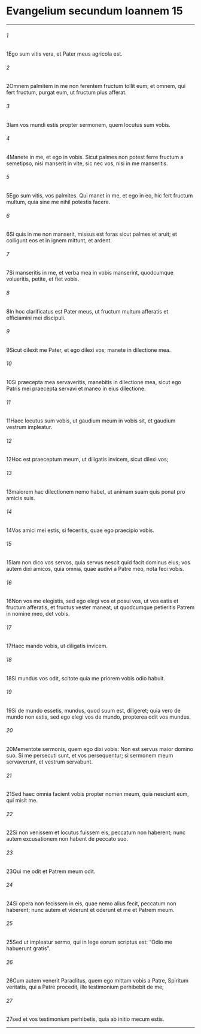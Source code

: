 
# Evangelium secundum Ioannem 15
***
###### 1
<span class=vrs>1</span>Ego sum vitis vera, et Pater meus agricola est.
###### 2
<span class=vrs>2</span>Omnem palmitem in me non ferentem fructum tollit eum; et omnem, qui fert fructum, purgat eum, ut fructum plus afferat.
###### 3
<span class=vrs>3</span>Iam vos mundi estis propter sermonem, quem locutus sum vobis.
###### 4
<span class=vrs>4</span>Manete in me, et ego in vobis. Sicut palmes non potest ferre fructum a semetipso, nisi manserit in vite, sic nec vos, nisi in me manseritis.
###### 5
<span class=vrs>5</span>Ego sum vitis, vos palmites. Qui manet in me, et ego in eo, hic fert fructum multum, quia sine me nihil potestis facere.
###### 6
<span class=vrs>6</span>Si quis in me non manserit, missus est foras sicut palmes et aruit; et colligunt eos et in ignem mittunt, et ardent.
###### 7
<span class=vrs>7</span>Si manseritis in me, et verba mea in vobis manserint, quodcumque volueritis, petite, et fiet vobis.
###### 8
<span class=vrs>8</span>In hoc clarificatus est Pater meus, ut fructum multum afferatis et efficiamini mei discipuli.
###### 9
<span class=vrs>9</span>Sicut dilexit me Pater, et ego dilexi vos; manete in dilectione mea.
###### 10
<span class=vrs>10</span>Si praecepta mea servaveritis, manebitis in dilectione mea, sicut ego Patris mei praecepta servavi et maneo in eius dilectione.
###### 11
<span class=vrs>11</span>Haec locutus sum vobis, ut gaudium meum in vobis sit, et gaudium vestrum impleatur.
###### 12
<span class=vrs>12</span>Hoc est praeceptum meum, ut diligatis invicem, sicut dilexi vos;
###### 13
<span class=vrs>13</span>maiorem hac dilectionem nemo habet, ut animam suam quis ponat pro amicis suis.
###### 14
<span class=vrs>14</span>Vos amici mei estis, si feceritis, quae ego praecipio vobis.
###### 15
<span class=vrs>15</span>Iam non dico vos servos, quia servus nescit quid facit dominus eius; vos autem dixi amicos, quia omnia, quae audivi a Patre meo, nota feci vobis.
###### 16
<span class=vrs>16</span>Non vos me elegistis, sed ego elegi vos et posui vos, ut vos eatis et fructum afferatis, et fructus vester maneat, ut quodcumque petieritis Patrem in nomine meo, det vobis.
###### 17
<span class=vrs>17</span>Haec mando vobis, ut diligatis invicem.
###### 18
<span class=vrs>18</span>Si mundus vos odit, scitote quia me priorem vobis odio habuit.
###### 19
<span class=vrs>19</span>Si de mundo essetis, mundus, quod suum est, diligeret; quia vero de mundo non estis, sed ego elegi vos de mundo, propterea odit vos mundus.
###### 20
<span class=vrs>20</span>Mementote sermonis, quem ego dixi vobis: Non est servus maior domino suo. Si me persecuti sunt, et vos persequentur; si sermonem meum servaverunt, et vestrum servabunt.
###### 21
<span class=vrs>21</span>Sed haec omnia facient vobis propter nomen meum, quia nesciunt eum, qui misit me.
###### 22
<span class=vrs>22</span>Si non venissem et locutus fuissem eis, peccatum non haberent; nunc autem excusationem non habent de peccato suo.
###### 23
<span class=vrs>23</span>Qui me odit et Patrem meum odit.
###### 24
<span class=vrs>24</span>Si opera non fecissem in eis, quae nemo alius fecit, peccatum non haberent; nunc autem et viderunt et oderunt et me et Patrem meum.
###### 25
<span class=vrs>25</span>Sed ut impleatur sermo, qui in lege eorum scriptus est: “Odio me habuerunt gratis”.
###### 26
<span class=vrs>26</span>Cum autem venerit Paraclitus, quem ego mittam vobis a Patre, Spiritum veritatis, qui a Patre procedit, ille testimonium perhibebit de me;
###### 27
<span class=vrs>27</span>sed et vos testimonium perhibetis, quia ab initio mecum estis.
***
